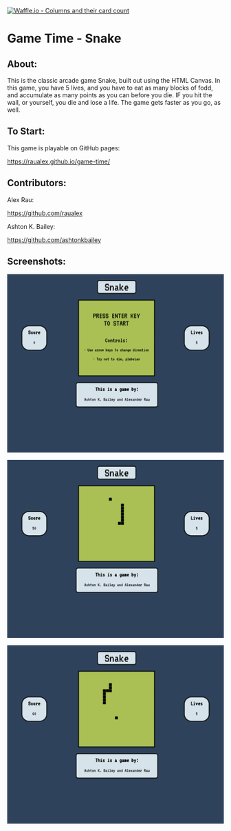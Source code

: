 [![Waffle.io - Columns and their card count](https://badge.waffle.io/raualex/game-time.svg?columns=all)](https://waffle.io/raualex/game-time)

# Game Time - Snake

## About:

This is the classic arcade game Snake, built out using the HTML Canvas.  In this game, you have 5 lives, and you have to eat as many blocks of fodd, and accumulate as many points as you can before you die.  IF you hit the wall, or yourself, you die and lose a life.  The game gets faster as you go, as well.


## To Start:

This game is playable on GitHub pages:

https://raualex.github.io/game-time/


## Contributors:

Alex Rau:

https://github.com/raualex

Ashton K. Bailey:

https://github.com/ashtonkbailey


## Screenshots:

![Welcome Screen](https://github.com/raualex/game-time/blob/Add-README/ScreenShots/gametimeWelcomePage.png)

![Game Play Example 1](https://github.com/raualex/game-time/blob/Add-README/ScreenShots/gametimePlay1.png)

![Game Play Example 2](https://github.com/raualex/game-time/blob/Add-README/ScreenShots/gametimePlay2.png)
